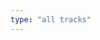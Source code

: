 ```yaml
---
type: "all tracks"
---
```


<script type="text/javascript">
  var namMember = new Array(
    "1/3 – Into the New Heart",
    "1/3 – Love & Evil",
    "1/3 – Sonatine",
    "1/3 – Rain 51db",
    "1/3 – Love & Live",
    "1/3 – Love & Live (Remix)",
    "1/3 – You and Me Together",
    "1/3 – You and Me Together (Remix)",
    "1/3 – Fairy Tale",
    "1/3 – Valentine Girl",
    "OEC – ADD",
    "OEC – ODD",
    "OEC – Girl Front",
    "OEC – Odd Front",
    "OEC – Loonatic",
    "OEC – Uncover",
    "OEC – Loonatic (English)",
    "OEC – Sweet Crazy Love",
    "OEC – Chaotic",
    "OEC – Starlight",
    "yyxy – dal segno",
    "yyxy – love4eva",
    "yyxy – frozen",
    "yyxy – one way",
    "yyxy – rendezvous 18.6y",
    "HeeJin – ViViD",
    "HeeJin – ViViD (Acoustic Mix)",
    "HyunJin – Around You",
    "HyunJin & HeeJin – I’ll Be There",
    "HyunJin & HeeJin – My Sunday",
    "HaSeul – Let Me In",
    "HeeJin, HyunJin, HaSeul – The Carol",
    "YeoJin – Kiss Later",
    "YeoJin & HaSeul – My Melody",
    "ViVi – Everyday I Love You ft. HaSeul",
    "ViVi – Everyday I Need You ft. JinSoul",
    "Kim Lip – Eclipse",
    "Kim Lip – Twilight",
    "JinSoul – Singing in the Rain",
    "JinSoul & Kim Lip – Love Letter",
    "Choerry – Love Cherry Motion",
    "Choerry &  JinSoul – Puzzle",
    "Yves – new",
    "Yves – D-1",
    "ViVi, Choerry, Yves – The Carol 2.0",
    "Chuu – Heart Attack",
    "Chuu & Yves – Girl’s Talk",
    "Go Won – One and Only",
    "Go Won & Chuu – See Saw ft. Kim Lip",
    "Olivia Hye – Egoist",
    "Olivia Hye & Go Won – Rosy ft. Heejin",
    "LOOΠΔ – ++",
    "LOOΠΔ – favOriTe",
    "LOOΠΔ – Hi High",
    "LOOΠΔ – Yeolgi/Heat",
    "LOOΠΔ – Perfect Love",
    "LOOΠΔ – Stylish",
    "LOOΠΔ – xx",
    "LOOΠΔ – Butterfly",
    "LOOΠΔ – Satellite",
    "LOOΠΔ – Curiosity",
    "LOOΠΔ – Colors",
    "LOOΠΔ – Where You At"
  );
</script>
